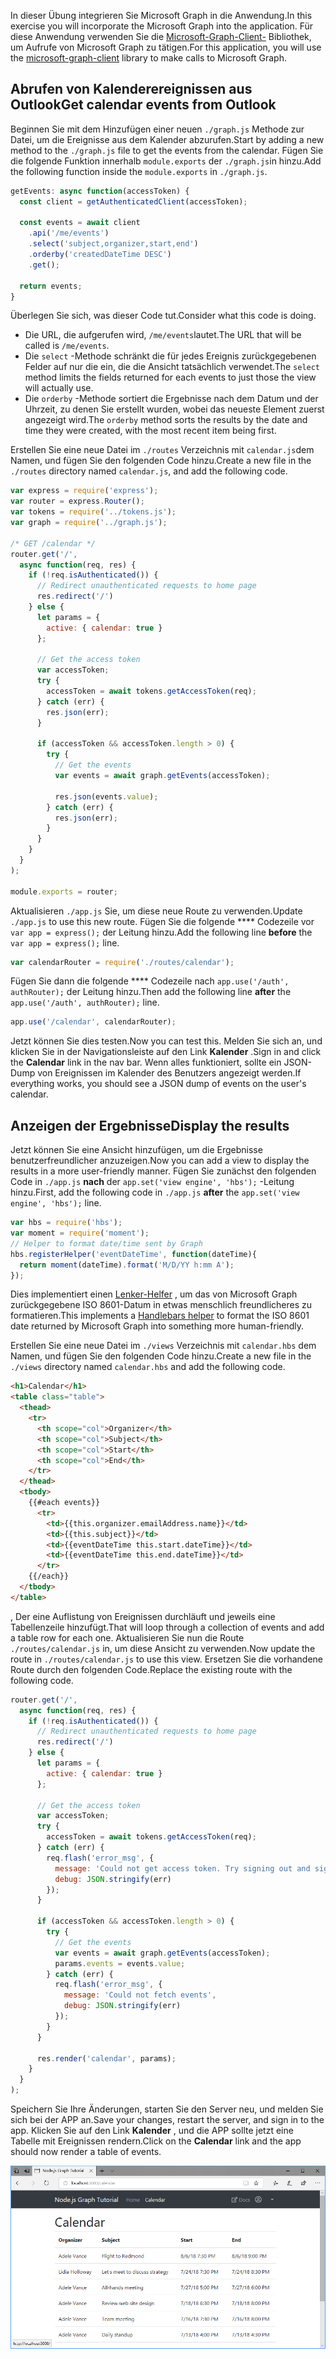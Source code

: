 <!-- markdownlint-disable MD002 MD041 -->

<span data-ttu-id="f0564-101">In dieser Übung integrieren Sie Microsoft Graph in die Anwendung.</span><span class="sxs-lookup"><span data-stu-id="f0564-101">In this exercise you will incorporate the Microsoft Graph into the application.</span></span> <span data-ttu-id="f0564-102">Für diese Anwendung verwenden Sie die [Microsoft-Graph-Client-](https://github.com/microsoftgraph/msgraph-sdk-javascript) Bibliothek, um Aufrufe von Microsoft Graph zu tätigen.</span><span class="sxs-lookup"><span data-stu-id="f0564-102">For this application, you will use the [microsoft-graph-client](https://github.com/microsoftgraph/msgraph-sdk-javascript) library to make calls to Microsoft Graph.</span></span>

## <a name="get-calendar-events-from-outlook"></a><span data-ttu-id="f0564-103">Abrufen von Kalenderereignissen aus Outlook</span><span class="sxs-lookup"><span data-stu-id="f0564-103">Get calendar events from Outlook</span></span>

<span data-ttu-id="f0564-104">Beginnen Sie mit dem Hinzufügen einer neuen `./graph.js` Methode zur Datei, um die Ereignisse aus dem Kalender abzurufen.</span><span class="sxs-lookup"><span data-stu-id="f0564-104">Start by adding a new method to the `./graph.js` file to get the events from the calendar.</span></span> <span data-ttu-id="f0564-105">Fügen Sie die folgende Funktion innerhalb `module.exports` der `./graph.js`in hinzu.</span><span class="sxs-lookup"><span data-stu-id="f0564-105">Add the following function inside the `module.exports` in `./graph.js`.</span></span>

```js
getEvents: async function(accessToken) {
  const client = getAuthenticatedClient(accessToken);

  const events = await client
    .api('/me/events')
    .select('subject,organizer,start,end')
    .orderby('createdDateTime DESC')
    .get();

  return events;
}
```

<span data-ttu-id="f0564-106">Überlegen Sie sich, was dieser Code tut.</span><span class="sxs-lookup"><span data-stu-id="f0564-106">Consider what this code is doing.</span></span>

- <span data-ttu-id="f0564-107">Die URL, die aufgerufen wird, `/me/events`lautet.</span><span class="sxs-lookup"><span data-stu-id="f0564-107">The URL that will be called is `/me/events`.</span></span>
- <span data-ttu-id="f0564-108">Die `select` -Methode schränkt die für jedes Ereignis zurückgegebenen Felder auf nur die ein, die die Ansicht tatsächlich verwendet.</span><span class="sxs-lookup"><span data-stu-id="f0564-108">The `select` method limits the fields returned for each events to just those the view will actually use.</span></span>
- <span data-ttu-id="f0564-109">Die `orderby` -Methode sortiert die Ergebnisse nach dem Datum und der Uhrzeit, zu denen Sie erstellt wurden, wobei das neueste Element zuerst angezeigt wird.</span><span class="sxs-lookup"><span data-stu-id="f0564-109">The `orderby` method sorts the results by the date and time they were created, with the most recent item being first.</span></span>

<span data-ttu-id="f0564-110">Erstellen Sie eine neue Datei im `./routes` Verzeichnis mit `calendar.js`dem Namen, und fügen Sie den folgenden Code hinzu.</span><span class="sxs-lookup"><span data-stu-id="f0564-110">Create a new file in the `./routes` directory named `calendar.js`, and add the following code.</span></span>

```js
var express = require('express');
var router = express.Router();
var tokens = require('../tokens.js');
var graph = require('../graph.js');

/* GET /calendar */
router.get('/',
  async function(req, res) {
    if (!req.isAuthenticated()) {
      // Redirect unauthenticated requests to home page
      res.redirect('/')
    } else {
      let params = {
        active: { calendar: true }
      };

      // Get the access token
      var accessToken;
      try {
        accessToken = await tokens.getAccessToken(req);
      } catch (err) {
        res.json(err);
      }

      if (accessToken && accessToken.length > 0) {
        try {
          // Get the events
          var events = await graph.getEvents(accessToken);

          res.json(events.value);
        } catch (err) {
          res.json(err);
        }
      }
    }
  }
);

module.exports = router;
```

<span data-ttu-id="f0564-111">Aktualisieren `./app.js` Sie, um diese neue Route zu verwenden.</span><span class="sxs-lookup"><span data-stu-id="f0564-111">Update `./app.js` to use this new route.</span></span> <span data-ttu-id="f0564-112">Fügen Sie die folgende \*\*\*\* Codezeile vor `var app = express();` der Leitung hinzu.</span><span class="sxs-lookup"><span data-stu-id="f0564-112">Add the following line **before** the `var app = express();` line.</span></span>

```js
var calendarRouter = require('./routes/calendar');
```

<span data-ttu-id="f0564-113">Fügen Sie dann die folgende \*\*\*\* Codezeile nach `app.use('/auth', authRouter);` der Leitung hinzu.</span><span class="sxs-lookup"><span data-stu-id="f0564-113">Then add the following line **after** the `app.use('/auth', authRouter);` line.</span></span>

```js
app.use('/calendar', calendarRouter);
```

<span data-ttu-id="f0564-114">Jetzt können Sie dies testen.</span><span class="sxs-lookup"><span data-stu-id="f0564-114">Now you can test this.</span></span> <span data-ttu-id="f0564-115">Melden Sie sich an, und klicken Sie in der Navigationsleiste auf den Link **Kalender** .</span><span class="sxs-lookup"><span data-stu-id="f0564-115">Sign in and click the **Calendar** link in the nav bar.</span></span> <span data-ttu-id="f0564-116">Wenn alles funktioniert, sollte ein JSON-Dump von Ereignissen im Kalender des Benutzers angezeigt werden.</span><span class="sxs-lookup"><span data-stu-id="f0564-116">If everything works, you should see a JSON dump of events on the user's calendar.</span></span>

## <a name="display-the-results"></a><span data-ttu-id="f0564-117">Anzeigen der Ergebnisse</span><span class="sxs-lookup"><span data-stu-id="f0564-117">Display the results</span></span>

<span data-ttu-id="f0564-118">Jetzt können Sie eine Ansicht hinzufügen, um die Ergebnisse benutzerfreundlicher anzuzeigen.</span><span class="sxs-lookup"><span data-stu-id="f0564-118">Now you can add a view to display the results in a more user-friendly manner.</span></span> <span data-ttu-id="f0564-119">Fügen Sie zunächst den folgenden Code in `./app.js` **nach** der `app.set('view engine', 'hbs');` -Leitung hinzu.</span><span class="sxs-lookup"><span data-stu-id="f0564-119">First, add the following code in `./app.js` **after** the `app.set('view engine', 'hbs');` line.</span></span>

```js
var hbs = require('hbs');
var moment = require('moment');
// Helper to format date/time sent by Graph
hbs.registerHelper('eventDateTime', function(dateTime){
  return moment(dateTime).format('M/D/YY h:mm A');
});
```

<span data-ttu-id="f0564-120">Dies implementiert einen [Lenker-Helfer](http://handlebarsjs.com/#helpers) , um das von Microsoft Graph zurückgegebene ISO 8601-Datum in etwas menschlich freundlicheres zu formatieren.</span><span class="sxs-lookup"><span data-stu-id="f0564-120">This implements a [Handlebars helper](http://handlebarsjs.com/#helpers) to format the ISO 8601 date returned by Microsoft Graph into something more human-friendly.</span></span>

<span data-ttu-id="f0564-121">Erstellen Sie eine neue Datei im `./views` Verzeichnis mit `calendar.hbs` dem Namen, und fügen Sie den folgenden Code hinzu.</span><span class="sxs-lookup"><span data-stu-id="f0564-121">Create a new file in the `./views` directory named `calendar.hbs` and add the following code.</span></span>

```html
<h1>Calendar</h1>
<table class="table">
  <thead>
    <tr>
      <th scope="col">Organizer</th>
      <th scope="col">Subject</th>
      <th scope="col">Start</th>
      <th scope="col">End</th>
    </tr>
  </thead>
  <tbody>
    {{#each events}}
      <tr>
        <td>{{this.organizer.emailAddress.name}}</td>
        <td>{{this.subject}}</td>
        <td>{{eventDateTime this.start.dateTime}}</td>
        <td>{{eventDateTime this.end.dateTime}}</td>
      </tr>
    {{/each}}
  </tbody>
</table>
```

<span data-ttu-id="f0564-122">, Der eine Auflistung von Ereignissen durchläuft und jeweils eine Tabellenzeile hinzufügt.</span><span class="sxs-lookup"><span data-stu-id="f0564-122">That will loop through a collection of events and add a table row for each one.</span></span> <span data-ttu-id="f0564-123">Aktualisieren Sie nun die Route `./routes/calendar.js` in, um diese Ansicht zu verwenden.</span><span class="sxs-lookup"><span data-stu-id="f0564-123">Now update the route in `./routes/calendar.js` to use this view.</span></span> <span data-ttu-id="f0564-124">Ersetzen Sie die vorhandene Route durch den folgenden Code.</span><span class="sxs-lookup"><span data-stu-id="f0564-124">Replace the existing route with the following code.</span></span>

```js
router.get('/',
  async function(req, res) {
    if (!req.isAuthenticated()) {
      // Redirect unauthenticated requests to home page
      res.redirect('/')
    } else {
      let params = {
        active: { calendar: true }
      };

      // Get the access token
      var accessToken;
      try {
        accessToken = await tokens.getAccessToken(req);
      } catch (err) {
        req.flash('error_msg', {
          message: 'Could not get access token. Try signing out and signing in again.',
          debug: JSON.stringify(err)
        });
      }

      if (accessToken && accessToken.length > 0) {
        try {
          // Get the events
          var events = await graph.getEvents(accessToken);
          params.events = events.value;
        } catch (err) {
          req.flash('error_msg', {
            message: 'Could not fetch events',
            debug: JSON.stringify(err)
          });
        }
      }

      res.render('calendar', params);
    }
  }
);
```

<span data-ttu-id="f0564-125">Speichern Sie Ihre Änderungen, starten Sie den Server neu, und melden Sie sich bei der APP an.</span><span class="sxs-lookup"><span data-stu-id="f0564-125">Save your changes, restart the server, and sign in to the app.</span></span> <span data-ttu-id="f0564-126">Klicken Sie auf den Link **Kalender** , und die APP sollte jetzt eine Tabelle mit Ereignissen rendern.</span><span class="sxs-lookup"><span data-stu-id="f0564-126">Click on the **Calendar** link and the app should now render a table of events.</span></span>

![Screenshot der Ereignistabelle](./images/add-msgraph-01.png)